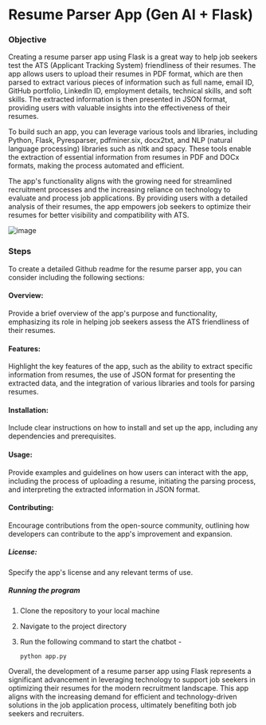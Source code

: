 # Resume Parser App (Gen AI + Flask)

### Objective

Creating a resume parser app using Flask is a great way to help job seekers test the ATS (Applicant Tracking System) friendliness of their resumes. The app allows users to upload their resumes in PDF format, which are then parsed to extract various pieces of information such as full name, email ID, GitHub portfolio, LinkedIn ID, employment details, technical skills, and soft skills. The extracted information is then presented in JSON format, providing users with valuable insights into the effectiveness of their resumes.

To build such an app, you can leverage various tools and libraries, including Python, Flask, Pyresparser, pdfminer.six, docx2txt, and NLP (natural language processing) libraries such as nltk and spacy. These tools enable the extraction of essential information from resumes in PDF and DOCx formats, making the process automated and efficient.

The app's functionality aligns with the growing need for streamlined recruitment processes and the increasing reliance on technology to evaluate and process job applications. By providing users with a detailed analysis of their resumes, the app empowers job seekers to optimize their resumes for better visibility and compatibility with ATS.

![image](https://github.com/pik1989/Resume-Parser-OpenAI/assets/34673684/5d206207-1b25-4dbe-8e11-add701b632e7)


### Steps
To create a detailed Github readme for the resume parser app, you can consider including the following sections:
#### Overview: 
Provide a brief overview of the app's purpose and functionality, emphasizing its role in helping job seekers assess the ATS friendliness of their resumes.
#### Features: 
Highlight the key features of the app, such as the ability to extract specific information from resumes, the use of JSON format for presenting the extracted data, and the integration of various libraries and tools for parsing resumes.
#### Installation: 
Include clear instructions on how to install and set up the app, including any dependencies and prerequisites.
#### Usage: 
Provide examples and guidelines on how users can interact with the app, including the process of uploading a resume, initiating the parsing process, and interpreting the extracted information in JSON format.
#### Contributing: 
Encourage contributions from the open-source community, outlining how developers can contribute to the app's improvement and expansion.
##### License: 
Specify the app's license and any relevant terms of use.

##### Running the program

1. Clone the repository to your local machine
2. Navigate to the project directory
3. Run the following command to start the chatbot -

    ```
    python app.py
    ```
Overall, the development of a resume parser app using Flask represents a significant advancement in leveraging technology to support job seekers in optimizing their resumes for the modern recruitment landscape. This app aligns with the increasing demand for efficient and technology-driven solutions in the job application process, ultimately benefiting both job seekers and recruiters.
